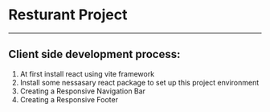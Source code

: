 <h1>Resturant Project</h1>
<hr />
<h2> Client side development process: </h2>
<ol>
  <li>At first install react using vite framework</li>
  <li>Install some nessasary react package to set up this project environment</li>
  <li>Creating a Responsive Navigation Bar</li>
  <li>Creating a Responsive Footer</li>
</ol>
